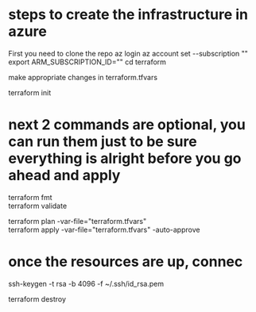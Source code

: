 # steps to create the infrastructure in azure
First you need to clone the repo
az login
az account set --subscription "<your-subscription-id-or-name>"
export ARM_SUBSCRIPTION_ID="<your-subscription-id>"
cd terraform

make appropriate changes in terraform.tfvars

terraform init

# next 2 commands are optional, you can run them just to be sure everything is alright before you go ahead and apply
terraform fmt  
terraform validate

terraform plan -var-file="terraform.tfvars"  
terraform apply -var-file="terraform.tfvars" -auto-approve

# once the resources are up, connec
ssh-keygen -t rsa -b 4096 -f ~/.ssh/id_rsa.pem


terraform destroy
